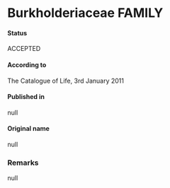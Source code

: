 # Burkholderiaceae FAMILY

#### Status
ACCEPTED

#### According to
The Catalogue of Life, 3rd January 2011

#### Published in
null

#### Original name
null

### Remarks
null